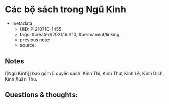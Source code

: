 # Các bộ sách trong Ngũ Kinh

- metadata
	- UID: P-210710-1455
	- tags: #created/2021/Jul/10, #permanent/linking
	- previous note: 
	- source: 

## Notes
[[Ngũ Kinh]] bao gồm 5 quyển sách:  Kinh Thi, Kinh Thư, Kinh Lễ, Kinh Dịch, Kinh Xuân Thu.

## Questions & thoughts:

